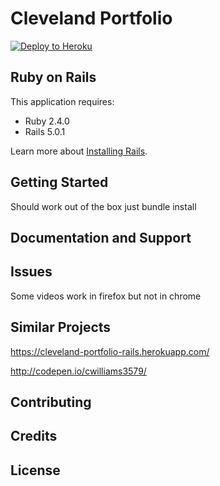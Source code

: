 Cleveland Portfolio
================

[![Deploy to Heroku](https://www.herokucdn.com/deploy/button.png)](https://heroku.com/deploy)



Ruby on Rails
-------------

This application requires:

- Ruby 2.4.0
- Rails 5.0.1

Learn more about [Installing Rails](http://railsapps.github.io/installing-rails.html).

Getting Started
---------------
Should work out of the box just bundle install

Documentation and Support
-------------------------

Issues
-------------
Some videos work in firefox but not in chrome

Similar Projects
----------------
https://cleveland-portfolio-rails.herokuapp.com/

http://codepen.io/cwilliams3579/

Contributing
------------

Credits
-------

License
-------
